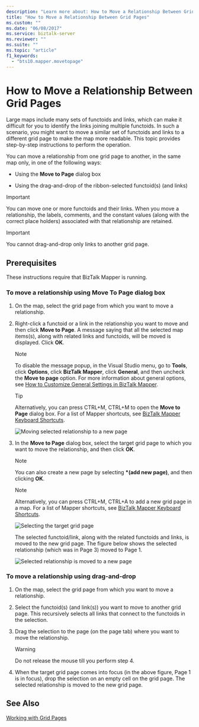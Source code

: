 ```yaml
---
description: "Learn more about: How to Move a Relationship Between Grid Pages"
title: "How to Move a Relationship Between Grid Pages"
ms.custom: ""
ms.date: "06/08/2017"
ms.service: biztalk-server
ms.reviewer: ""
ms.suite: ""
ms.topic: "article"
f1_keywords: 
  - "bts10.mapper.movetopage"
---
```

# How to Move a Relationship Between Grid Pages
Large maps include many sets of functoids and links, which can make it difficult for you to identify the links joining multiple functoids. In such a scenario, you might want to move a similar set of functoids and links to a different grid page to make the map more readable. This topic provides step-by-step instructions to perform the operation.  
  
 You can move a relationship from one grid page to another, in the same map only, in one of the following ways:  
  
-   Using the **Move to Page** dialog box  
  
-   Using the drag-and-drop of the ribbon-selected functoid(s) (and links)  
  
> [!IMPORTANT]
>  You can move one or more functoids and their links. When you move a relationship, the labels, comments, and the constant values (along with the correct place holders) associated with that relationship are retained.  
  
> [!IMPORTANT]
>  You cannot drag-and-drop only links to another grid page.  
  
## Prerequisites  
 These instructions require that BizTalk Mapper is running.  
  
### To move a relationship using Move To Page dialog box  
  
1.  On the map, select the grid page from which you want to move a relationship.  
  
2.  Right-click a functoid or a link in the relationship you want to move and then click **Move to Page**. A message saying that all the selected map items(s), along with related links and functoids, will be moved is displayed. Click **OK**.  
  
    > [!NOTE]
    >  To disable the message popup, in the Visual Studio menu, go to **Tools**, click **Options**, click **BizTalk Mapper**, click **General**, and then uncheck the **Move to page** option. For more information about general options, see [How to Customize General Settings in BizTalk Mapper](../core/how-to-customize-general-settings-in-biztalk-mapper.md).  
  
    > [!TIP]
    >  Alternatively, you can press CTRL+M, CTRL+M to open the **Move to Page** dialog box. For a list of Mapper shortcuts, see [BizTalk Mapper Keyboard Shortcuts](../core/biztalk-mapper-keyboard-shortcuts.md).  
  
     ![Moving selected relationship to a new page](../core/media/moving-a-functoid-new.gif "Moving_a_functoid_new")  
  
3.  In the **Move to Page** dialog box, select the target grid page to which you want to move the relationship, and then click **OK**.  
  
    > [!NOTE]
    >  You can also create a new page by selecting **\*(add new page)**, and then clicking **OK**.  
  
    > [!NOTE]
    >  Alternatively, you can press CTRL+M, CTRL+A to add a new grid page in a map. For a list of Mapper shortcuts, see [BizTalk Mapper Keyboard Shortcuts](../core/biztalk-mapper-keyboard-shortcuts.md).  
  
     ![Selecting the target grid page](../core/media/moving-a-functoid-step4.gif "Moving_a_functoid_Step4")  
  
     The selected functoid/link, along with the related functoids and links, is moved to the new grid page. The figure below shows the selected relationship (which was in Page 3) moved to Page 1.  
  
     ![Selected relationship is moved to a new page](../core/media/moving-a-functoid-new2.gif "Moving_a_functoid_new2")  
  
### To move a relationship using drag-and-drop  
  
1.  On the map, select the grid page from which you want to move a relationship.  
  
2.  Select the functoid(s) (and link(s)) you want to move to another grid page. This recursively selects all links that connect to the functoids in the selection.  
  
3.  Drag the selection to the page (on the page tab) where you want to move the relationship.  
  
    > [!WARNING]
    >  Do not release the mouse till you perform step 4.  
  
4.  When the target grid page comes into focus (in the above figure, Page 1 is in focus), drop the selection on an empty cell on the grid page. The selected relationship is moved to the new grid page.  
  
## See Also  
 [Working with Grid Pages](../core/working-with-grid-pages.md)
